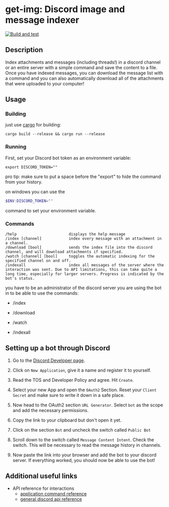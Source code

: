 # get-img: Discord image and message indexer

[![Build and test](https://github.com/ItsGamerik/get-img/actions/workflows/build.yml/badge.svg)](https://github.com/ItsGamerik/get-img/actions/workflows/build.yml)

## Description

Index attachments and messages (including threads!) in a discord channel or an entire server with a simple command and save the content to a file.
Once you have indexed messages, you can download the message list with a command and you can also automatically download all of the attachments that were uploaded to your computer!

## Usage

### Building

just use [cargo](https://www.rust-lang.org/tools/install) for building:

```shell
cargo build --release && cargo run --release
```

### Running

First, set your Discord bot token as an environment variable:

```shell
export DISCORD_TOKEN=""
```

pro tip: make sure to put a space before the "export" to hide the command from your history.

on windows you can use the

```powershell
$ENV:DISCORD_TOKEN=""
```

command to set your environment variable.

### Commands

```text
/help                       displays the help message
/index [channel]            index every message with an attachment in a channel.
/download [bool]            sends the index file into the discord channel, and will download attachments if specified.
/watch [channel] [bool]     toggles the automatic indexing for the specified channel on and off.
/indexall                   index all messages of the server where the interaction was sent. Due to API limitations, this can take quite a long time, especially for larger servers. Progress is indicated by the bot's status.
```

you have to be an administrator of the discord server you are using the bot in to be able to use the commands:  

- /index

- /download

- /watch

- /indexall

## Setting up a bot through Discord

1. Go to the [Discord Developer page](https://discord.com/developers/applications).

2. Click on `New Application`, give it a name and register it to yourself.

3. Read the TOS and Developer Policy and agree. Hit `Create`.

4. Select your new App and open the `OAuth2` Section. Reset your `Client Secret` and make sure to write it down in a safe place.

5. Now head to the OAuth2 section `URL Generator`. Select `bot` as the scope and add the necessary permissions.

6. Copy the link to your clipboard but don't open it yet.

7. Click on the section `Bot` and uncheck the switch called `Public Bot`

8. Scroll down to the switch called `Message Content Intent`. Check the switch. This will be necessary to read the message history in channels.

9. Now paste the link into your browser and add the bot to your discord server. If everything worked, you should now be able to use the bot!

## Additional useful links

- API reference for interactions
  - [application command reference](https://discord.com/developers/docs/interactions/application-commands)
  - [general discord api reference](https://discord.com/developers/docs/reference)
